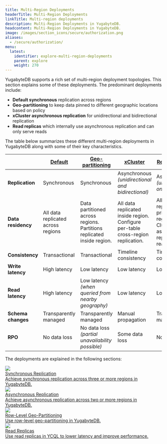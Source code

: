 ```yaml
---
title: Multi-Region Deployments
headerTitle: Multi-Region Deployments
linkTitle: Multi-region deployments
description: Multi-Region Deployments in YugabyteDB.
headcontent: Multi-Region Deployments in YugabyteDB.
image: /images/section_icons/secure/authorization.png
aliases:
  - /secure/authorization/
menu:
  latest:
    identifier: explore-multi-region-deployments
    parent: explore
    weight: 270
---
```


YugabyteDB supports a rich set of multi-region deployment topologies. This section explains some of these deployments. The predominant deployments include:

* **Default synchronous** replication across regions
* **Geo-partitioning** to keep data pinned to different geographic locations based on policy
* **xCluster asynchronous replication** for unidirectional and bidirectional replication
* **Read replicas** which internally use asynchronous replication and can only serve reads

The table below summarizes these different multi-region deployments in YugabyteDB along with some of their key characteristics.

|                             | [Default](synchronous-replication-ysql/) | [Geo-partitioning](row-level-geo-partitioning/) | [xCluster](asynchronous-replication-ysql/) | [Read replicas](read-replicas/)
|-----------------------------|---------|------------------|-----------------------------|-----------------------------
|<strong>Replication</strong> | Synchronous | Synchronous  | Asynchronous <br/> *(unidirectional and bidirectional)* | Asynchronous <br/> *(unidirectional only)*
|<strong>Data residency</strong> | All data replicated across regions | Data partitioned across regions. <br/>Partitions replicated inside region. | All data replicated inside region. <br/>Configure per-table cross-region replication. | All data replicated in primary region. <br/>Cluster-wide async replication to read replicas.
| <strong>Consistency</strong> | Transactional | Transactional | Timeline consistency | Timeline consistency
| <strong>Write latency</strong> | High latency | Low latency | Low latency | Low latency
| <strong>Read latency</strong> | High latency | Low latency <br/> *(when queried from nearby geography)* | Low latency | Low latency
| <strong>Schema changes</strong> | Transparently managed | Transparently managed | Manual propagation | Transparently managed
| <strong>RPO</strong> <br/> | No data loss | No data loss <br/> *(partial unavailability possible)* | Some data loss | No data loss

The deployments are explained in the following sections:

<div class="row">

  <div class="col-12 col-md-6 col-lg-12 col-xl-6">
    <a class="section-link icon-offset" href="synchronous-replication-ysql/">
      <div class="head">
        <img class="icon" src="/images/section_icons/secure/rbac-model.png" aria-hidden="true" />
        <div class="title">Synchronous Replication</div>
      </div>
      <div class="body">
          Achieve synchronous replication across three or more regions in YugabyteDB.
      </div>
    </a>
  </div>

  <div class="col-12 col-md-6 col-lg-12 col-xl-6">
    <a class="section-link icon-offset" href="asynchronous-replication-ysql/">
      <div class="head">
        <img class="icon" src="/images/section_icons/secure/rbac-model.png" aria-hidden="true" />
        <div class="title">Asynchronous Replication</div>
      </div>
      <div class="body">
          Achieve asynchronous replication across two or more regions in YugabyteDB.
      </div>
    </a>
  </div>

  <div class="col-12 col-md-6 col-lg-12 col-xl-6">
    <a class="section-link icon-offset" href="row-level-geo-partitioning/">
      <div class="head">
        <img class="icon" src="/images/section_icons/secure/rbac-model.png" aria-hidden="true" />
        <div class="title">Row-Level Geo-Partitioning</div>
      </div>
      <div class="body">
          Use row-level geo-partitioning in YugabyteDB.
      </div>
    </a>
  </div>

   <div class="col-12 col-md-6 col-lg-12 col-xl-6">
    <a class="section-link icon-offset" href="read-replicas/">
      <div class="head">
        <img class="icon" src="/images/section_icons/secure/rbac-model.png" aria-hidden="true" />
        <div class="title">Read Replicas</div>
      </div>
      <div class="body">
          Use read replicas in YCQL to lower latency and improve performance.
      </div>
    </a>
  </div>

</div>
